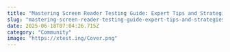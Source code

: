 ```yaml
---
title: "Mastering Screen Reader Testing Guide: Expert Tips and Strategies"
slug: "mastering-screen-reader-testing-guide-expert-tips-and-strategies"
date: 2025-06-18T07:04:26.715Z
category: "Community"
image: "https://xtest.ing/Cover.png"
---
```


